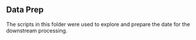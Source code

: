 ## Data Prep

The scripts in this folder were used to explore and prepare the date for the downstream processing.